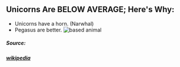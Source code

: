 ## Unicorns Are BELOW AVERAGE; Here's Why:
* Unicorns have a horn. (Narwhal)
* Pegasus are better.
![based animal](https://cdn.shopify.com/s/files/1/1365/2497/products/Rainbow-unicorn-mask_1024x.png?v=1553633323)

##### Source:
##### [wikipedia](wikepedia.com)
